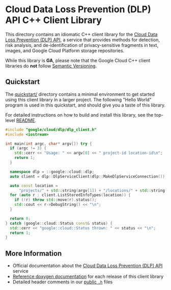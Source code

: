 # Cloud Data Loss Prevention (DLP) API C++ Client Library

This directory contains an idiomatic C++ client library for the
[Cloud Data Loss Prevention (DLP) API][cloud-service-docs], a service that
provides methods for detection, risk analysis, and de-identification of
privacy-sensitive fragments in text, images, and Google Cloud Platform storage
repositories.

While this library is **GA**, please note that the Google Cloud C++ client libraries do **not** follow
[Semantic Versioning](https://semver.org/).

## Quickstart

The [quickstart/](quickstart/README.md) directory contains a minimal environment
to get started using this client library in a larger project. The following
"Hello World" program is used in this quickstart, and should give you a taste of
this library.

For detailed instructions on how to build and install this library, see the
top-level [README](/README.md#building-and-installing).

<!-- inject-quickstart-start -->

```cc
#include "google/cloud/dlp/dlp_client.h"
#include <iostream>

int main(int argc, char* argv[]) try {
  if (argc != 3) {
    std::cerr << "Usage: " << argv[0] << " project-id location-id\n";
    return 1;
  }

  namespace dlp = ::google::cloud::dlp;
  auto client = dlp::DlpServiceClient(dlp::MakeDlpServiceConnection());

  auto const location =
      "projects/" + std::string(argv[1]) + "/locations/" + std::string(argv[2]);
  for (auto r : client.ListStoredInfoTypes(location)) {
    if (!r) throw std::move(r).status();
    std::cout << r->DebugString() << "\n";
  }

  return 0;
} catch (google::cloud::Status const& status) {
  std::cerr << "google::cloud::Status thrown: " << status << "\n";
  return 1;
}
```

<!-- inject-quickstart-end -->

## More Information

- Official documentation about the [Cloud Data Loss Prevention (DLP) API][cloud-service-docs] service
- [Reference doxygen documentation][doxygen-link] for each release of this
  client library
- Detailed header comments in our [public `.h`][source-link] files

[cloud-service-docs]: https://cloud.google.com/dlp/docs/
[doxygen-link]: https://googleapis.dev/cpp/google-cloud-dlp/latest/
[source-link]: https://github.com/googleapis/google-cloud-cpp/tree/main/google/cloud/dlp
